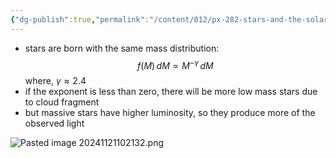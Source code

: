 ```yaml
---
{"dg-publish":true,"permalink":"/content/012/px-282-stars-and-the-solar-system/e-stellar-evolution/px-282-e1b-initial-mass-function/","created":"2024-11-25T10:50:32.000+00:00","updated":"2024-11-26T09:40:08.336+00:00"}
---
```


- stars are born with the same mass distribution: 
$$f(M)\,dM \propto M^{-\gamma} \, dM$$
	where, $\gamma \approx 2.4$
- if the exponent is less than zero, there will be more low mass stars due to cloud fragment
- but massive stars have higher luminosity, so they produce more of the observed light

![Pasted image 20241121102132.png](/img/user/pics/Pasted%20image%2020241121102132.png)